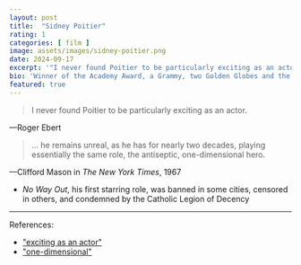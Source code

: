 ```yaml
---
layout: post
title:  "Sidney Poitier"
rating: 1
categories: [ film ]
image: assets/images/sidney-poitier.png
date: 2024-09-17
excerpt: '"I never found Poitier to be particularly exciting as an actor."'
bio: 'Winner of the Academy Award, a Grammy, two Golden Globes and the Presidential Medal of Freedom.'
featured: true
---
```


> I never found Poitier to be particularly exciting as an actor.

—Roger Ebert

> ... he remains unreal, as he has for nearly two decades, playing essentially the same role, the antiseptic, one-dimensional hero.

—Clifford Mason in _The New York Times_, 1967

- _No Way Out_, his first starring role, was banned in some cities, censored in others, and condemned by the Catholic Legion of Decency

---

References:

- ["exciting as an actor"](https://www.rogerebert.com/features/sidney-poitier-and-the-slap-that-shook-the-world)
- ["one-dimensional"](https://archive.nytimes.com/www.nytimes.com/packages/html/movies/bestpictures/heat-ar.html)
